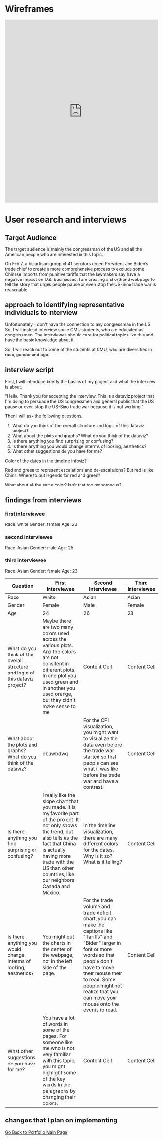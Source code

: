 
 
# Wireframes


<iframe src="https://preview.shorthand.com/Wva3qby3cfOxygqE" width="100%" height="600" frameborder="0" scrolling="yes"></iframe>



# User research and interviews
## Target Audience
The target audience is mainly the congressman of the US and all the American people who are interested in this topic.

On Feb 7, a bipartisan group of 41 senators urged President Joe Biden’s trade chief to create a more comprehensive process to exclude some Chinese imports from punitive tariffs that the lawmakers say have a negative impact on U.S. businesses. I am creating a shorthand webpage to tell the story that urges people pause or even stop the US-Sino trade war is reasonable.


## approach to identifying representative individuals to interview
Unfortunately, I don't hava the connection to any congressman in the US. So, I will instead interview some CMU students, who are educated as congressmen. The interviewee should care for political topics like this and have the basic knowledge about it.

So, I will reach out to some of the students at CMU, who are diversified in race, gender and age. 

## interview script
First, I will introduce briefly the basics of my project and what the interview is about.

"Hello. Thank you for accepting the interview. This is a dataviz project that I'm doing to persuade the US congressmen and general public that the US pause or even stop the US-Sino trade war because it is not working." 

Then I will ask the following questions.

1. What do you think of the overall structure and logic of this dataviz project?
2. What about the plots and graphs? What do you think of the dataviz?
3. Is there anything you find surprising or confusing?
4. Is there anything you would change interms of looking, aesthetics?
5. What other suggestions do you have for me?

Color of the dates in the timeline infoviz?


Red and green to represent escalations and de-escalations? But red is like China. Where to put legends for red and green?

What about all the same color? Isn't that too monotonous?

## findings from interviews
### first interviewee
Race: white
Gender: female
Age: 23


### second interviewee
Race: Asian
Gender: male
Age: 25


### third interviewee
Race: Asian
Gender: female
Age: 23

| Question  | First Interviewee | Second Interviewee | Third Interviewee |
| ------------- | ------------- | ------------- | ------------- |
| Race | White | Asian | Asian |
| Gender | Female | Male | Female |
| Age | 24 | 26 | 23 |
| What do you think of the overall structure and logic of this dataviz project?  | Maybe there are two many colors used across the various plots. And the colors are not consitent in different plots. In one plot you used green and in another you used orange, but they didn't make sense to me.  | Content Cell  | Content Cell  |
| What about the plots and graphs? What do you think of the dataviz?  | dbuwbdwq  |  For the CPI visualization, you might want to visualize the data even before the trade war started so that people can see what it was like before the trade war and have a contrast.  | Content Cell  |
| Is there anything you find surprising or confusing? | I really like the slope chart that you made. It is my favorite part of the project. It not only shows the trend, but also tells us the fact that China is actually having more trade with the US than other countries, like our neighbors Canada and Mexico.  | In the timeline visualization, there are many different colors for the dates. Why is it so? What is it telling? | Content Cell  |
| Is there anything you would change interms of looking, aesthetics?  | You might put the charts in the center of the webpage, not in the left side of the page.  | For the trade volume and trade deficit chart, you can make the captions like "Tariffs" and "Biden" larger in font or more words so that people don't have to move their mouse their to read. Some people might not realize that you can move your mouse onto the events to read. | Content Cell  |
| What other suggestions do you have for me? | You have a lot of words in some of the pages. For someone like me who is not very familiar with this topic, you might highlight some of the key words in the paragraphs by changing their colors.  | Content Cell  | Content Cell  |



## changes that I plan on implementing


[Go Back to Portfolio Main Page](https://yxh9876.github.io/Xuhang94470/Xuhang94470)
